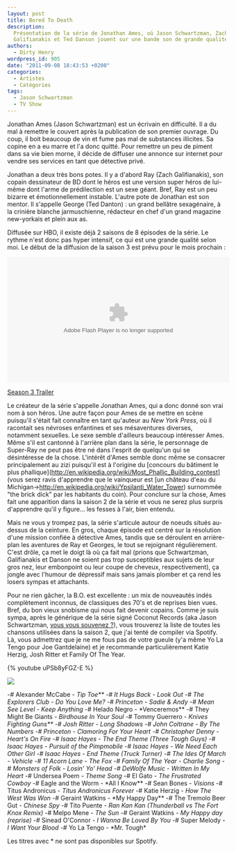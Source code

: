 ```yaml
---
layout: post
title: Bored To Death
description:
  Présentation de la série de Jonathan Ames, où Jason Schwartzman, Zach
  Galifianakis et Ted Danson jouent sur une bande son de grande qualité.
authors:
  - Dirty Henry
wordpress_id: 905
date: "2011-09-08 18:43:53 +0200"
categories:
  - Artistes
  - Catégories
tags:
  - Jason Schwartzman
  - TV Show
---
```


Jonathan Ames (Jason Schwartzman) est un écrivain en difficulté. Il a du mal à
remettre le couvert après la publication de son premier ouvrage. Du coup, il
boit beaucoup de vin et fume pas mal de substances illicites. Sa copine en a eu
marre et l'a donc quitté. Pour remettre un peu de piment dans sa vie bien morne,
il décide de diffuser une annonce sur internet pour vendre ses services en tant
que détective privé.

Jonathan a deux très bons potes. Il y a d'abord Ray (Zach Galifianakis), son
copain dessinateur de BD dont le héros est une version super héros de lui-même
dont l'arme de prédilection est un sexe géant. Bref, Ray est un peu bizarre et
émotionnellement instable. L'autre pote de Jonathan est son mentor. Il s'appelle
George (Ted Danton) : un grand bellâtre sexagénaire, à la crinière blanche
jarmuschienne, rédacteur en chef d'un grand magazine new-yorkais et plein aux
as.

Diffusée sur HBO, il existe déjà 2 saisons de 8 épisodes de la série. Le rythme
n'est donc pas hyper intensif, ce qui est une grande qualité selon moi. Le début
de la diffusion de la saison 3 est prévu pour le mois prochain :

<object width="512" height="288"><param name="movie" value="http://www.hbo.com/bin/hboPlayerV2.swf?vid=1201344"></param><param name="FlashVars" value="domain=http://www.hbo.com&videoTitle=Season 3 Trailer&copyShareURL=http%3A//www.hbo.com/video/video.html/%3Fautoplay%3Dtrue%26vid%3D1201344%26filter%3Dbored-to-death%26view%3Dnull"></param><param name="allowFullScreen" value="true"></param><param name="allowscriptaccess" value="always"></param><embed src="http://www.hbo.com/bin/hboPlayerV2.swf?vid=1201344" FlashVars="domain=http://www.hbo.com&videoTitle=Season 3 Trailer&copyShareURL=http%3A//www.hbo.com/video/video.html/%3Fautoplay%3Dtrue%26vid%3D1201344%26filter%3Dbored-to-death%26view%3Dnull" type="application/x-shockwave-flash" allowscriptaccess="always" allowfullscreen="true"  width="512" height="288"></embed></object><div><a title="Season 3 Trailer" href="http://www.hbo.com/video/video.html/?autoplay=true&vid=1201344&filter=bored-to-death&view=null">Season
3 Trailer</a></div>

Le créateur de la série s'appelle Jonathan Ames, qui a donc donné son vrai nom à
son héros. Une autre façon pour Ames de se mettre en scène puisqu'il s'était
fait connaître en tant qu'auteur au _New York Press_, où il racontait ses
névroses enfantines et ses mésaventures diverses, notamment sexuelles. Le sexe
semble d'ailleurs beaucoup intéresser Ames. Même s'il est cantonné à l'arrière
plan dans la série, le personnage de Super-Ray ne peut pas être né dans l'esprit
de quelqu'un qui se désintéresse de la chose. L'intérêt d'Ames semble donc même
se consacrer principalement au zizi puisqu'il est à l'origine du [concours du
bâtiment le plus
phallique](http://en.wikipedia.org/wiki/Most_Phallic_Building_contest] (vous
serez ravis d'apprendre que le vainqueur est [un château d'eau du
Michigan->http://en.wikipedia.org/wiki/Ypsilanti_Water_Tower) surnommée "the
brick dick" par les habitants du coin). Pour conclure sur la chose, Ames fait
une apparition dans la saison 2 de la série et vous ne serez plus surpris
d'apprendre qu'il y figure… les fesses à l'air, bien entendu.

Mais ne vous y trompez pas, la série s'articule autour de noeuds situés
au-dessus de la ceinture. En gros, chaque épisode est centré sur la résolution
d'une mission confiée à détective Ames, tandis que se déroulent en arrière-plan
les aventures de Ray et Georges, le tout se rejoignant régulièrement. C'est
drôle, ça met le doigt là où ça fait mal (prions que Schwartzman, Galifianakis
et Danson ne soient pas trop susceptibles aux sujets de leur gros nez, leur
embonpoint ou leur coupe de cheveux, respectivement), ça jongle avec l'humour de
dépressif mais sans jamais plomber et ça rend les losers sympas et attachants.

Pour ne rien gâcher, la B.O. est excellente : un mix de nouveautés indés
complètement inconnus, de classiques des 70's et de reprises bien vues. Bref, du
bon vieux snobisme qui nous fait devenir copains. Comme je suis sympa, après le
générique de la série signé Coconut Records (aka Jason Schwartzman,
[vous vous souvenez ?](201)), vous trouverez la liste de toutes les chansons
utilisées dans la saison 2, que j'ai tenté de compiler via Spotify. Là, vous
admettrez que je ne me fous pas de votre gueule (y'a même Yo La Tengo pour Joe
Gantdelaine) et je recommande particulièrement Katie Herzig, Josh Ritter et
Family Of The Year.

{% youtube uPSb8yFGZ-E %}

<a href="http://open.spotify.com/user/dirtyhenry/playlist/16Zh0sLmbLicvPdelYm7uD"><img src="/squelettes/images/spotify-button.png" /></a>

-# Alexander McCabe - *Tip Toe\*\* -# It Hugs Back - *Look Out* -# The Explorers
Club - *Do You Love Me?* -# Princeton - *Sadie & Andy* -# Mean See Level - *Keep
Anything** -# Helado Negro - \*Venceremos** -# They Might Be Giants - _Birdhouse
In Your Soul_ -# Tommy Guerrero - *Knives Fighting Guns\*\* -# Josh Ritter -
*Long Shadows* -# John Coltrane - *By The Numbers* -# Princeton - *Clamoring For
Your Heart* -# Christopher Denny - *Heart's On Fire* -# Isaac Hayes - *The End
Theme (Three Tough Guys)* -# Isaac Hayes - *Pursuit of the Pimpmobile* -# Isaac
Hayes - *We Need Each Other Girl* -# Isaac Hayes - *End Theme (Truck Turner)* -#
The Ides Of March - *Vehicle* -# 11 Acorn Lane - *The Fox* -# Family Of The
Year - *Charlie Song* -# Monsters of Folk - *Losin' Yo' Head* -# DeWolfe Music -
*Written In My Heart** -# Undersea Poem - _Theme Song_ -# El Gato - _The
Frustrated Cowboy_ -# Eagle and the Worm - \*All I Know** -# Sean Bones -
_Visions_ -# Titus Andronicus - _Titus Andronicus Forever_ -# Katie Herzig -
_How The West Was Won_ -# Geraint Watkins - *My Happy Day\*\* -# The Tremolo
Beer Gut - *Chinese Spy* -# Tito Puente - *Ran Kan Kan (Thunderball vs The Fort
Knox Remix)* -# Melpo Mene - *The Sun* -# Geraint Watkins - *My Happy day
(reprise)* -# Sinead O'Connor - *I Wanna Be Loved By You* -# Super Melody - *I
Want Your Blood* -# Yo La Tengo - *Mr. Tough\*

Les titres avec \* ne sont pas disponibles sur Spotify.
